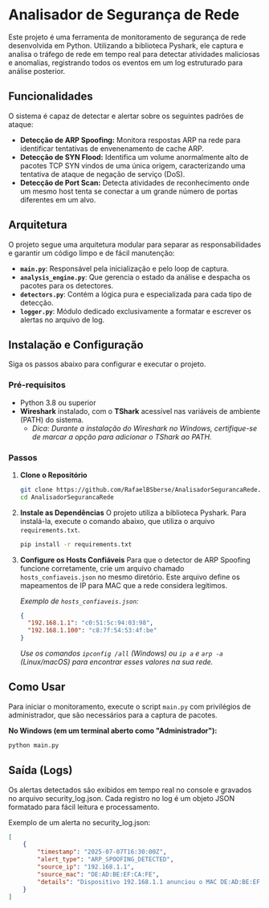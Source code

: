 # Analisador de Segurança de Rede

Este projeto é uma ferramenta de monitoramento de segurança de rede desenvolvida em Python. Utilizando a biblioteca Pyshark, ele captura e analisa o tráfego de rede em tempo real para detectar atividades maliciosas e anomalias, registrando todos os eventos em um log estruturado para análise posterior.

## Funcionalidades

O sistema é capaz de detectar e alertar sobre os seguintes padrões de ataque:

* **Detecção de ARP Spoofing:** Monitora respostas ARP na rede para identificar tentativas de envenenamento de cache ARP.
* **Detecção de SYN Flood:** Identifica um volume anormalmente alto de pacotes TCP SYN vindos de uma única origem, caracterizando uma tentativa de ataque de negação de serviço (DoS).
* **Detecção de Port Scan:** Detecta atividades de reconhecimento onde um mesmo host tenta se conectar a um grande número de portas diferentes em um alvo.

## Arquitetura

O projeto segue uma arquitetura modular para separar as responsabilidades e garantir um código limpo e de fácil manutenção:

-   **`main.py`**: Responsável pela inicialização e pelo loop de captura.
-   **`analysis_engine.py`**: Que gerencia o estado da análise e despacha os pacotes para os detectores.
-   **`detectors.py`**: Contém a lógica pura e especializada para cada tipo de detecção.
-   **`logger.py`**: Módulo dedicado exclusivamente a formatar e escrever os alertas no arquivo de log.

## Instalação e Configuração

Siga os passos abaixo para configurar e executar o projeto.

### Pré-requisitos

-   Python 3.8 ou superior
-   **Wireshark** instalado, com o **TShark** acessível nas variáveis de ambiente (PATH) do sistema.
    -   *Dica: Durante a instalação do Wireshark no Windows, certifique-se de marcar a opção para adicionar o TShark ao PATH.*

### Passos

1.  **Clone o Repositório**
    ```bash
    git clone https://github.com/RafaelBSberse/AnalisadorSegurancaRede.git
    cd AnalisadorSegurancaRede
    ```

2.  **Instale as Dependências**
    O projeto utiliza a biblioteca Pyshark. Para instalá-la, execute o comando abaixo, que utiliza o arquivo `requirements.txt`.
    ```bash
    pip install -r requirements.txt
    ```

3.  **Configure os Hosts Confiáveis**
    Para que o detector de ARP Spoofing funcione corretamente, crie um arquivo chamado `hosts_confiaveis.json` no mesmo diretório. Este arquivo define os mapeamentos de IP para MAC que a rede considera legítimos.

    *Exemplo de `hosts_confiaveis.json`:*
    ```json
    {
      "192.168.1.1": "c0:51:5c:94:03:98",
      "192.168.1.100": "c8:7f:54:53:4f:be"
    }
    ```
    *Use os comandos `ipconfig /all` (Windows) ou `ip a` e `arp -a` (Linux/macOS) para encontrar esses valores na sua rede.*

## Como Usar

Para iniciar o monitoramento, execute o script `main.py` com privilégios de administrador, que são necessários para a captura de pacotes.

**No Windows (em um terminal aberto como "Administrador"):**
```bash
python main.py
```

## Saída (Logs)
Os alertas detectados são exibidos em tempo real no console e gravados no arquivo security_log.json. Cada registro no log é um objeto JSON formatado para fácil leitura e processamento.

Exemplo de um alerta no security_log.json:
```json
[
    {
        "timestamp": "2025-07-07T16:30:00Z",
        "alert_type": "ARP_SPOOFING_DETECTED",
        "source_ip": "192.168.1.1",
        "source_mac": "DE:AD:BE:EF:CA:FE",
        "details": "Dispositivo 192.168.1.1 anunciou o MAC DE:AD:BE:EF:CA:FE, mas o MAC confiável registrado é c0:51:5c:94:03:98."
    }
]
```
